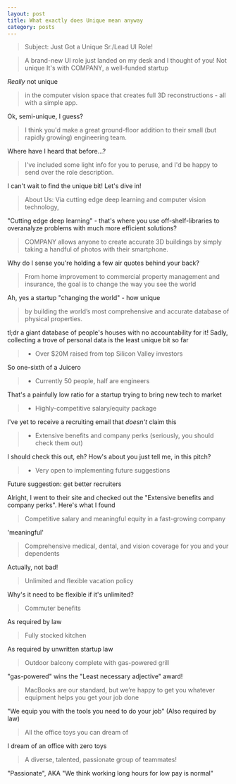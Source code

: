 ```yaml
---
layout: post
title: What exactly does Unique mean anyway
category: posts
---
```


> Subject: Just Got a Unique Sr./Lead UI Role!

> A brand-new UI role just landed on my desk and I thought of you!
Not unique
> It's with COMPANY, a well-funded startup

_Really_ not unique

> in the computer vision space that creates full 3D reconstructions - all with a simple app.

Ok, semi-unique, I guess?

> I think you'd make a great ground-floor addition to their small (but rapidly growing) engineering team.

Where have I heard that before...?

> I've included some light info for you to peruse, and I'd be happy to send over the role description.

I can't wait to find the unique bit!  Let's dive in!

> About Us:
> Via cutting edge deep learning and computer vision technology,

"Cutting edge deep learning" - that's where you use off-shelf-libraries to overanalyze problems with much more efficient solutions?

> COMPANY allows anyone to create accurate 3D buildings by simply taking a handful of photos with their smartphone.

Why do I sense you're holding a few air quotes behind your back?

> From home improvement to commercial property management and insurance, the goal is to change the way you see the world

Ah, yes a startup "changing the world" - how unique

> by building the world’s most comprehensive and accurate database of physical properties.

tl;dr a giant database of people's houses with no accountability for it!
Sadly, collecting a trove of personal data is the least unique bit so far

> - Over $20M raised from top Silicon Valley investors

So one-sixth of a Juicero

> - Currently 50 people, half are engineers

That's a painfully low ratio for a startup trying to bring new tech to market

> - Highly-competitive salary/equity package

I've yet to receive a recruiting email that _doesn't_ claim this

> - Extensive benefits and company perks (seriously, you should check them out)

I should check this out, eh?  How's about you just tell me, in this pitch?

> - Very open to implementing future suggestions

Future suggestion: get better recruiters


Alright, I went to their site and checked out the "Extensive benefits and company perks".  Here's what I found

> Competitive salary and meaningful equity in a fast-growing company

'meaningful'

> Comprehensive medical, dental, and vision coverage for you and your dependents

Actually, not bad!

> Unlimited and flexible vacation policy

Why's it need to be flexible if it's unlimited?

> Commuter benefits

As required by law

> Fully stocked kitchen

As required by unwritten startup law

> Outdoor balcony complete with gas-powered grill

"gas-powered" wins the "Least necessary adjective" award!

> MacBooks are our standard, but we’re happy to get you whatever equipment helps you get your job done

"We equip you with the tools you need to do your job" (Also required by law)

> All the office toys you can dream of

I dream of an office with zero toys

> A diverse, talented, passionate group of teammates!

"Passionate", AKA "We think working long hours for low pay is normal"